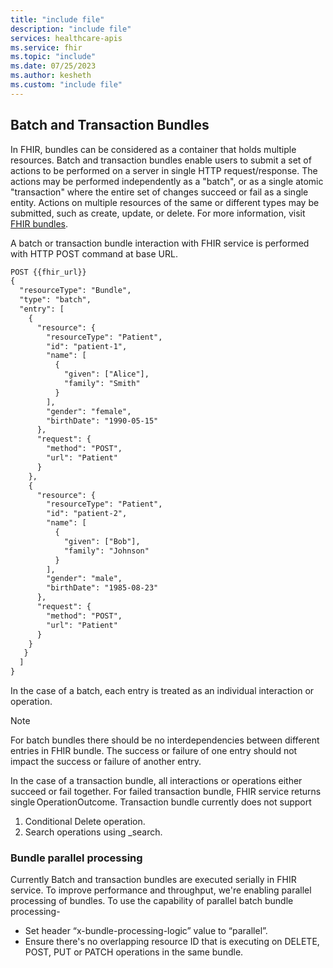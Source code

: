 ```yaml
---
title: "include file"
description: "include file"
services: healthcare-apis
ms.service: fhir
ms.topic: "include"
ms.date: 07/25/2023
ms.author: kesheth
ms.custom: "include file"
---
```


## Batch and Transaction Bundles 
In FHIR, bundles can be considered as a container that holds multiple resources. Batch and transaction bundles enable users to submit a set of actions to be performed on a server in single HTTP request/response.
The actions may be performed independently as a "batch", or as a single atomic "transaction" where the entire set of changes succeed or fail as a single entity. Actions on multiple resources of the same or different types may be submitted, such as create, update, or delete. For more information, visit [FHIR bundles](http://hl7.org/fhir/R4/http.html#transaction). 

A batch or transaction bundle interaction with FHIR service is performed with HTTP POST command at base URL.  
```rest
POST {{fhir_url}} 
{ 
  "resourceType": "Bundle", 
  "type": "batch", 
  "entry": [ 
    { 
      "resource": { 
        "resourceType": "Patient", 
        "id": "patient-1", 
        "name": [ 
          { 
            "given": ["Alice"], 
            "family": "Smith" 
          } 
        ], 
        "gender": "female", 
        "birthDate": "1990-05-15" 
      }, 
      "request": { 
        "method": "POST", 
        "url": "Patient" 
      } 
    }, 
    { 
      "resource": { 
        "resourceType": "Patient", 
        "id": "patient-2", 
        "name": [ 
          { 
            "given": ["Bob"], 
            "family": "Johnson" 
          } 
        ], 
        "gender": "male", 
        "birthDate": "1985-08-23" 
      }, 
      "request": { 
        "method": "POST", 
        "url": "Patient" 
      } 
    } 
   } 
  ] 
} 
```

In the case of a batch, each entry is treated as an individual interaction or operation. 
> [!NOTE]
> For batch bundles there should be no interdependencies between different entries in FHIR bundle. The success or failure of one entry should not impact the success or failure of another entry.

In the case of a transaction bundle, all interactions or operations either succeed or fail together. For failed transaction bundle, FHIR service returns single OperationOutcome. 
Transaction bundle currently does not support
1. Conditional Delete operation.
2. Search operations using _search. 

### Bundle parallel processing 

Currently Batch and transaction bundles are executed serially in FHIR service. To improve performance and throughput, we're enabling parallel processing of bundles.
To use the capability of parallel batch bundle processing-
* Set header “x-bundle-processing-logic” value to “parallel”. 
* Ensure there's no overlapping resource ID that is executing on DELETE, POST, PUT or PATCH operations in the same bundle.
